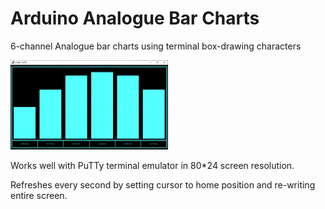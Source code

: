 # Arduino Analogue Bar Charts
6-channel Analogue bar charts using terminal box-drawing characters


<img src="SINE_CHART_DEMO.gif" alt="Terminal Bar Chart" title="Analogue Bar Charts" width="50%" height="50%">

Works well with PuTTy terminal emulator in 80*24 screen resolution. 

Refreshes every second by setting cursor to home position and re-writing entire screen.
